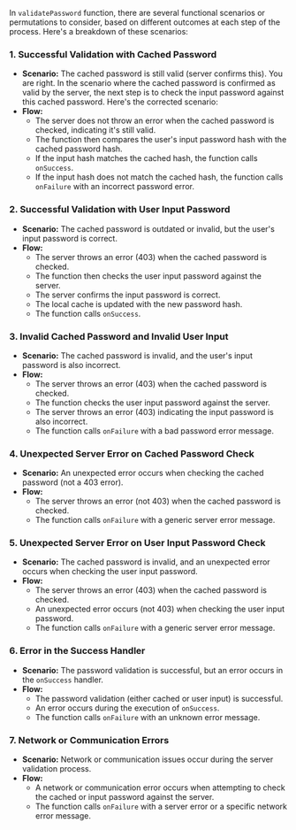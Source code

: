 In `validatePassword` function, there are several functional scenarios or permutations to consider, based on different outcomes at each step of the process. Here's a breakdown of these scenarios:

### 1. Successful Validation with Cached Password

- **Scenario:** The cached password is still valid (server confirms this).
You are right. In the scenario where the cached password is confirmed as valid by the server, the next step is to check the input password against this cached password. Here's the corrected scenario:
- **Flow:**
  - The server does not throw an error when the cached password is checked, indicating it's still valid.
  - The function then compares the user's input password hash with the cached password hash.
  - If the input hash matches the cached hash, the function calls `onSuccess`.
  - If the input hash does not match the cached hash, the function calls `onFailure` with an incorrect password error.

### 2. Successful Validation with User Input Password

- **Scenario:** The cached password is outdated or invalid, but the user's input password is correct.
- **Flow:**
  - The server throws an error (403) when the cached password is checked.
  - The function then checks the user input password against the server.
  - The server confirms the input password is correct.
  - The local cache is updated with the new password hash.
  - The function calls `onSuccess`.

### 3. Invalid Cached Password and Invalid User Input

- **Scenario:** The cached password is invalid, and the user's input password is also incorrect.
- **Flow:**
  - The server throws an error (403) when the cached password is checked.
  - The function checks the user input password against the server.
  - The server throws an error (403) indicating the input password is also incorrect.
  - The function calls `onFailure` with a bad password error message.

### 4. Unexpected Server Error on Cached Password Check

- **Scenario:** An unexpected error occurs when checking the cached password (not a 403 error).
- **Flow:**
  - The server throws an error (not 403) when the cached password is checked.
  - The function calls `onFailure` with a generic server error message.

### 5. Unexpected Server Error on User Input Password Check

- **Scenario:** The cached password is invalid, and an unexpected error occurs when checking the user input password.
- **Flow:**
  - The server throws an error (403) when the cached password is checked.
  - An unexpected error occurs (not 403) when checking the user input password.
  - The function calls `onFailure` with a generic server error message.

### 6. Error in the Success Handler

- **Scenario:** The password validation is successful, but an error occurs in the `onSuccess` handler.
- **Flow:**
  - The password validation (either cached or user input) is successful.
  - An error occurs during the execution of `onSuccess`.
  - The function calls `onFailure` with an unknown error message.

### 7. Network or Communication Errors

- **Scenario:** Network or communication issues occur during the server validation process.
- **Flow:**
  - A network or communication error occurs when attempting to check the cached or input password against the server.
  - The function calls `onFailure` with a server error or a specific network error message.
